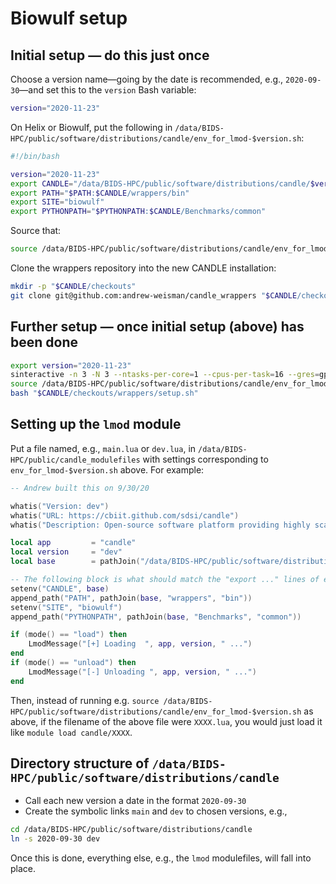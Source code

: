 # Biowulf setup

## Initial setup &mdash; do this just once

Choose a version name&mdash;going by the date is recommended, e.g., `2020-09-30`&mdash;and set this to the `version` Bash variable:

```bash
version="2020-11-23"
```

On Helix or Biowulf, put the following in `/data/BIDS-HPC/public/software/distributions/candle/env_for_lmod-$version.sh`:

```bash
#!/bin/bash

version="2020-11-23"
export CANDLE="/data/BIDS-HPC/public/software/distributions/candle/$version"
export PATH="$PATH:$CANDLE/wrappers/bin"
export SITE="biowulf"
export PYTHONPATH="$PYTHONPATH:$CANDLE/Benchmarks/common"
```

Source that:

```bash
source /data/BIDS-HPC/public/software/distributions/candle/env_for_lmod-$version.sh
```

Clone the wrappers repository into the new CANDLE installation:

```bash
mkdir -p "$CANDLE/checkouts"
git clone git@github.com:andrew-weisman/candle_wrappers "$CANDLE/checkouts/wrappers" # probably have to [set up the GitHub ssh key](https://docs.github.com/en/free-pro-team@latest/github/authenticating-to-github/checking-for-existing-ssh-keys) before this line works
```

## Further setup &mdash; once initial setup (above) has been done

```bash
export version="2020-11-23"
sinteractive -n 3 -N 3 --ntasks-per-core=1 --cpus-per-task=16 --gres=gpu:k80:1,lscratch:400 --mem=20G --no-gres-shell
source /data/BIDS-HPC/public/software/distributions/candle/env_for_lmod-$version.sh
bash "$CANDLE/checkouts/wrappers/setup.sh"
```

## Setting up the `lmod` module

Put a file named, e.g., `main.lua` or `dev.lua`, in `/data/BIDS-HPC/public/candle_modulefiles` with settings corresponding to `env_for_lmod-$version.sh` above. For example:

```lua
-- Andrew built this on 9/30/20

whatis("Version: dev")
whatis("URL: https://cbiit.github.com/sdsi/candle")
whatis("Description: Open-source software platform providing highly scalable deep learning methodologies, including intelligent hyperparameter optimization. https://cbiit.github.com/sdsi/candle")

local app         = "candle"
local version     = "dev"
local base        = pathJoin("/data/BIDS-HPC/public/software/distributions/candle", version)

-- The following block is what should match the "export ..." lines of env_for_lmod-$version.sh
setenv("CANDLE", base)
append_path("PATH", pathJoin(base, "wrappers", "bin"))
setenv("SITE", "biowulf")
append_path("PYTHONPATH", pathJoin(base, "Benchmarks", "common"))

if (mode() == "load") then
    LmodMessage("[+] Loading  ", app, version, " ...")
end
if (mode() == "unload") then
    LmodMessage("[-] Unloading ", app, version, " ...")
end
```

Then, instead of running e.g. `source /data/BIDS-HPC/public/software/distributions/candle/env_for_lmod-$version.sh` as above, if the filename of the above file were `XXXX.lua`, you would just load it like `module load candle/XXXX`.

## Directory structure of `/data/BIDS-HPC/public/software/distributions/candle`

* Call each new version a date in the format `2020-09-30`
* Create the symbolic links `main` and `dev` to chosen versions, e.g.,

```bash
cd /data/BIDS-HPC/public/software/distributions/candle
ln -s 2020-09-30 dev
```

Once this is done, everything else, e.g., the `lmod` modulefiles, will fall into place.
